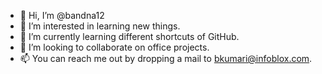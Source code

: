 - 👋 Hi, I’m @bandna12
- 👀 I’m interested in learning new things.
- 🌱 I’m currently learning different shortcuts of GitHub.
- 💞️ I’m looking to collaborate on office projects.
- 📫 You can reach me out by dropping a mail to bkumari@infoblox.com.

<!---
bandna12/bandna12 is a ✨ special ✨ repository because its `README.md` (this file) appears on your GitHub profile.
You can click the Preview link to take a look at your changes.
--->
